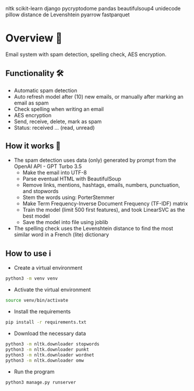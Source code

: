 nltk
scikit-learn
django
pycryptodome
pandas
beautifulsoup4
unidecode
pillow
distance de Levenshtein
pyarrow
fastparquet

# Overview 🔮

Email system with spam detection, spelling check, AES encryption.

## Functionality 🛠️
- Automatic spam detection
- Auto refresh model after (10) new emails, or manually after marking an email as spam
- Check spelling when writing an email
- AES encryption
- Send, receive, delete, mark as spam
- Status: received ... (read, unread)

## How it works 🧠
- The spam detection uses data (only) generated by prompt from the OpenAI API - GPT Turbo 3.5
    - Make the email into UTF-8
    - Parse eventual HTML with BeautifulSoup
    - Remove links, mentions, hashtags, emails, numbers, punctuation, and stopwords
    - Stem the words using: PorterStemmer
    - Make Term Frequency-Inverse Document Frequency (TF-IDF) matrix
    - Train the model (limit 500 first features), and took LinearSVC as the best model
    - Save the model into file using joblib
- The spelling check uses the Levenshtein distance to find the most similar word in a French (lite) dictionary

## How to use ℹ️
- Create a virtual environment
```bash
python3 -m venv venv
```
- Activate the virtual environment
```bash
source venv/bin/activate
```
- Install the requirements
```bash
pip install -r requirements.txt
```
- Download the necessary data
```bash
python3 -m nltk.downloader stopwords
python3 -m nltk.downloader punkt
python3 -m nltk.downloader wordnet
python3 -m nltk.downloader omw
```
- Run the program
```bash
python3 manage.py runserver
```